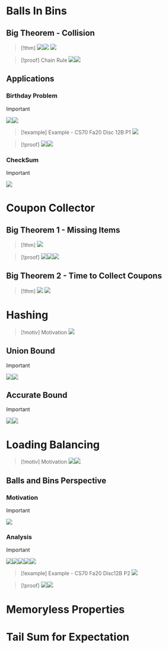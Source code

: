 # Balls In Bins
## Big Theorem - Collision
> [!thm]
> ![](Important%20Applications%20Of%20Basic%20Probability.assets/image-20231109112905240.png)![](Important%20Applications%20Of%20Basic%20Probability.assets/image-20231109113215353.png)
![](Important%20Applications%20Of%20Basic%20Probability.assets/image-20231109112956789.png)

> [!proof] Chain Rule
> ![](Important%20Applications%20Of%20Basic%20Probability.assets/image-20231109113039659.png)![](Important%20Applications%20Of%20Basic%20Probability.assets/image-20231109113117028.png)



## Applications 
### Birthday Problem
> [!important]
> ![](Important%20Applications%20Of%20Basic%20Probability.assets/image-20231109113237261.png)![](Important%20Applications%20Of%20Basic%20Probability.assets/image-20231109113325234.png)


> [!example] Example - CS70 Fa20 Disc 12B P1
> ![](Important%20Applications%20Of%20Basic%20Probability.assets/image-20231109140901599.png)

> [!proof]
> ![](Important%20Applications%20Of%20Basic%20Probability.assets/image-20231109140926026.png)![](Important%20Applications%20Of%20Basic%20Probability.assets/image-20231109140931116.png)






### CheckSum
> [!important]
> ![](Important%20Applications%20Of%20Basic%20Probability.assets/image-20231109113351889.png)







# Coupon Collector
## Big Theorem 1 - Missing Items
> [!thm]
> ![](Important%20Applications%20Of%20Basic%20Probability.assets/image-20231109113440537.png)

> [!proof]
> ![](Important%20Applications%20Of%20Basic%20Probability.assets/image-20231109113522875.png)![](Important%20Applications%20Of%20Basic%20Probability.assets/image-20231109133756103.png)![](Important%20Applications%20Of%20Basic%20Probability.assets/image-20231109133826173.png)



## Big Theorem 2 - Time to Collect Coupons
> [!thm]
> ![](Important%20Applications%20Of%20Basic%20Probability.assets/image-20231109133953132.png)
![](Important%20Applications%20Of%20Basic%20Probability.assets/image-20231109133849812.png)



# Hashing
> [!motiv] Motivation
> ![](Important%20Applications%20Of%20Basic%20Probability.assets/image-20231109140520558.png)



## Union Bound
> [!important]
> ![](Important%20Applications%20Of%20Basic%20Probability.assets/image-20231109140539339.png)![](Important%20Applications%20Of%20Basic%20Probability.assets/image-20231109140545489.png)





## Accurate Bound
> [!important]
> ![](Important%20Applications%20Of%20Basic%20Probability.assets/image-20231109140623710.png)![](Important%20Applications%20Of%20Basic%20Probability.assets/image-20231109140637260.png)



# Loading Balancing
> [!motiv] Motivation
> ![](Important%20Applications%20Of%20Basic%20Probability.assets/image-20231109140720274.png)![](Important%20Applications%20Of%20Basic%20Probability.assets/image-20231109141257791.png)







## Balls and Bins Perspective
### Motivation
> [!important]
> ![](Important%20Applications%20Of%20Basic%20Probability.assets/image-20231109141125631.png)


### Analysis
> [!important]
> ![](Important%20Applications%20Of%20Basic%20Probability.assets/image-20231109141548715.png)![](Important%20Applications%20Of%20Basic%20Probability.assets/image-20231109141556094.png)![](Important%20Applications%20Of%20Basic%20Probability.assets/image-20231109141607605.png)![](Important%20Applications%20Of%20Basic%20Probability.assets/image-20231109141651949.png)![](Important%20Applications%20Of%20Basic%20Probability.assets/image-20231109141658733.png)















> [!example] Example - CS70 Fa20 Disc12B P2
> ![](Important%20Applications%20Of%20Basic%20Probability.assets/image-20231109141016956.png)

> [!proof]
> ![](Important%20Applications%20Of%20Basic%20Probability.assets/image-20231109141023921.png)![](Important%20Applications%20Of%20Basic%20Probability.assets/image-20231109141028697.png)







# Memoryless Properties


# Tail Sum for Expectation